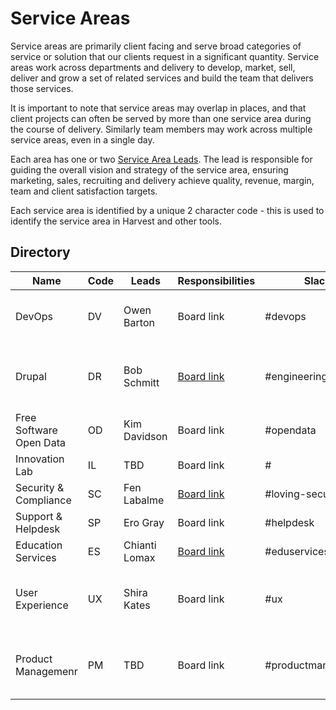 # Service Areas

Service areas are primarily client facing and serve broad categories of service or solution that our clients request in a significant quantity. Service areas work across departments and delivery to develop, market, sell, deliver and grow a set of related services and build the team that delivers those services.

It is important to note that service areas may overlap in places, and that client projects can often be served by more than one service area during the course of delivery. Similarly team members may work across multiple service areas, even in a single day.

Each area has one or two [Service Area Leads](service-area-lead.md). The lead is responsible for guiding the overall vision and strategy of the service area, ensuring marketing, sales, recruiting and delivery achieve quality, revenue, margin, team and client satisfaction targets.

Each service area is identified by a unique 2 character code - this is used to identify the service area in Harvest and other tools.

## Directory

| Name                    | Code | Leads         | Responsibilities                                                                     | Slack               | Meetings                         |
| ----------------------- | ---- | ------------- | ------------------------------------------------------------------------------------ | ------------------- | -------------------------------- |
| DevOps                  | DV   | Owen Barton   | Board link                                                                           | #devops             | Biweekly on Thursday 1-2pm PT    |
| Drupal                  | DR   | Bob Schmitt   | [Board link](https://trello.com/b/UTvr4D0W/drupal-cms-service-area-responsibilities) | #engineering-drupal | Biweekly on Wednesday 10-11am PT |
| Free Software Open Data | OD   | Kim Davidson  | Board link                                                                           | #opendata           |                                  |
| Innovation Lab          | IL   | TBD           | Board link                                                                           | #                   |                                  |
| Security & Compliance   | SC   | Fen Labalme   | [Board link](https://trello.com/b/jOs5rFzJ/security-responsibilities)                | #loving-security    |                                  |
| Support & Helpdesk      | SP   | Ero Gray      | Board link                                                                           | #helpdesk           |                                  |
| Education Services      | ES   | Chianti Lomax | [Board link](https://trello.com/b/ylwtFY0M/education-services-responsibilities)      | #eduservices        |                                  |
| User Experience         | UX   | Shira Kates   | Board link                                                                           | #ux                 | Weekly on Monday 12-12:30pm PT   |
| Product Managemenr      | PM   | TBD           | Board link                                                                           | #productmanagement  | Weekly on Monday 12-12:30pm PT   |
